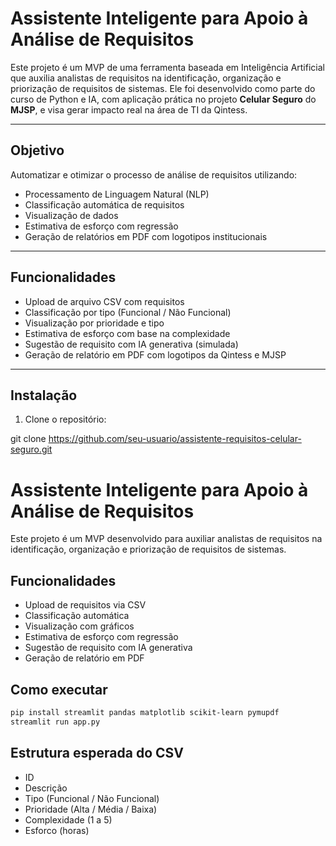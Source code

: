 #  Assistente Inteligente para Apoio à Análise de Requisitos

Este projeto é um MVP de uma ferramenta baseada em Inteligência Artificial que auxilia analistas de requisitos na identificação, organização e priorização de requisitos de sistemas. Ele foi desenvolvido como parte do curso de Python e IA, com aplicação prática no projeto **Celular Seguro** do **MJSP**, e visa gerar impacto real na área de TI da Qintess.

---

##  Objetivo

Automatizar e otimizar o processo de análise de requisitos utilizando:
- Processamento de Linguagem Natural (NLP)
- Classificação automática de requisitos
- Visualização de dados
- Estimativa de esforço com regressão
- Geração de relatórios em PDF com logotipos institucionais

---

##  Funcionalidades

- Upload de arquivo CSV com requisitos
- Classificação por tipo (Funcional / Não Funcional)
- Visualização por prioridade e tipo
- Estimativa de esforço com base na complexidade
- Sugestão de requisito com IA generativa (simulada)
- Geração de relatório em PDF com logotipos da Qintess e MJSP

---

##  Instalação

1. Clone o repositório:

git clone https://github.com/seu-usuario/assistente-requisitos-celular-seguro.git
# Assistente Inteligente para Apoio à Análise de Requisitos

Este projeto é um MVP desenvolvido para auxiliar analistas de requisitos na identificação, organização e priorização de requisitos de sistemas.

## Funcionalidades
- Upload de requisitos via CSV
- Classificação automática
- Visualização com gráficos
- Estimativa de esforço com regressão
- Sugestão de requisito com IA generativa
- Geração de relatório em PDF

## Como executar
```bash
pip install streamlit pandas matplotlib scikit-learn pymupdf
streamlit run app.py
```

## Estrutura esperada do CSV
- ID
- Descrição
- Tipo (Funcional / Não Funcional)
- Prioridade (Alta / Média / Baixa)
- Complexidade (1 a 5)
- Esforco (horas)                                                                                                            
